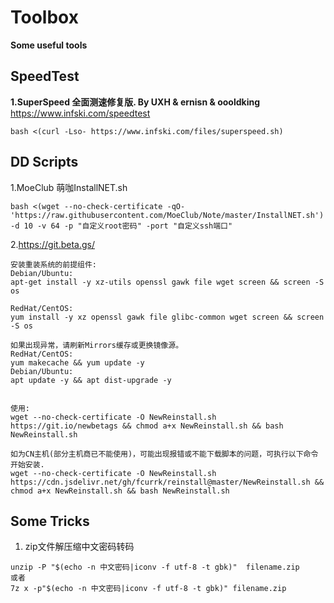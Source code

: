 # Toolbox
**Some useful tools**

## SpeedTest
**1.SuperSpeed 全面测速修复版. By UXH & ernisn & oooldking**
<https://www.infski.com/speedtest>
```
bash <(curl -Lso- https://www.infski.com/files/superspeed.sh)
```

## DD Scripts
1.MoeClub 萌咖InstallNET.sh
```
bash <(wget --no-check-certificate -qO- 'https://raw.githubusercontent.com/MoeClub/Note/master/InstallNET.sh') -d 10 -v 64 -p "自定义root密码" -port "自定义ssh端口"
```
2.https://git.beta.gs/
```
安装重装系统的前提组件:
Debian/Ubuntu:
apt-get install -y xz-utils openssl gawk file wget screen && screen -S os

RedHat/CentOS:
yum install -y xz openssl gawk file glibc-common wget screen && screen -S os

如果出现异常，请刷新Mirrors缓存或更换镜像源。
RedHat/CentOS:
yum makecache && yum update -y
Debian/Ubuntu:
apt update -y && apt dist-upgrade -y


使用:
wget --no-check-certificate -O NewReinstall.sh https://git.io/newbetags && chmod a+x NewReinstall.sh && bash NewReinstall.sh

如为CN主机(部分主机商已不能使用)，可能出现报错或不能下载脚本的问题，可执行以下命令开始安装.
wget --no-check-certificate -O NewReinstall.sh https://cdn.jsdelivr.net/gh/fcurrk/reinstall@master/NewReinstall.sh && chmod a+x NewReinstall.sh && bash NewReinstall.sh
```
## Some Tricks
1. zip文件解压缩中文密码转码
```
unzip -P "$(echo -n 中文密码|iconv -f utf-8 -t gbk)"  filename.zip
或者
7z x -p"$(echo -n 中文密码|iconv -f utf-8 -t gbk)" filename.zip
```
